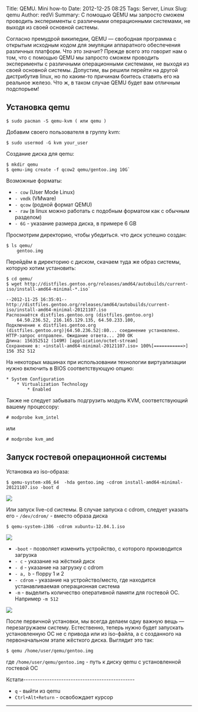 Title: QEMU. Mini how-to
Date: 2012-12-25 08:25
Tags: Server, Linux
Slug: qemu
Author: redVi
Summary: С помощью QEMU мы запросто сможем проводить эксперименты с различными операционными системами, не выходя из своей основной системы.

Согласно премудрой википедии, QEMU — свободная программа с открытым исходным кодом для эмуляции аппаратного обеспечения различных платформ. Что это значит? Прежде всего это говорит нам о том, что с помощью QEMU мы запросто сможем проводить эксперименты с различными операционными системами, не выходя из своей основной системы. Допустим, вы решили перейти на другой дистрибутив linux, но по каким-то причинам боитесь ставить его на реальное железо. Что ж, в таком случае QEMU будет вам отличным подспорьем!

## Установка qemu

```console
$ sudo pacman -S qemu-kvm ( или qemu )
```

Добавим своего пользователя в группу kvm:

```console
$ sudo usermod -G kvm your_user
```

Создание диска для qemu:

```console
$ mkdir qemu
$ qemu-img create -f qcow2 qemu/gentoo.img 10G`
```

Возможные форматы:

- `- cow` (User Mode Linux)
- `- vmdk` (VMware)
- `- qcow` (родной формат QEMU)
- `- raw` (в linux можно работать с подобным форматом как с обычным разделом)
- `- 6G` - указание размера диска, в примере 6 GB

Просмотрим директорию, чтобы убедиться. что диск успешно создан:

```console
$ ls qemu/
    gentoo.img
```

Перейдём в директорию с диском, скачаем туда же образ системы, которую хотим установить:

```console
$ cd qemu/
$ wget http://distfiles.gentoo.org/releases/amd64/autobuilds/current-iso/install-amd64-minimal-*.iso`

--2012-11-25 16:35:01--
http://distfiles.gentoo.org/releases/amd64/autobuilds/current-iso/install-amd64-minimal-20121107.iso
Распознаётся distfiles.gentoo.org (distfiles.gentoo.org)
    64.50.236.52, 216.165.129.135, 64.50.233.100,
Подключение к distfiles.gentoo.org (distfiles.gentoo.org)|64.50.236.52|:80... соединение установлено.
HTTP-запрос отправлен. Ожидание ответа... 200 OK
Длина: 156352512 (149M) [application/octet-stream]
Сохранение в: «install-amd64-minimal-20121107.iso» 100%[===========>] 156 352 512
```

На некоторых машинах при использовании технологии виртуализации нужно включить в BIOS соответствующую опцию:

```
* System Configuration
    * Virtualization Technology
        * Enabled
```

Также не следует забывать подгрузить модуль KVM, соответствующий вашему процессору:

```console
# modprobe kvm_intel
```

или

```console
# modprobe kvm_amd
```

## Запуск гостевой операционной системы

Установка из iso-образа:

```console
$ qemu-system-x86_64  -hda gentoo.img -cdrom install-amd64-minimal-20121107.iso -boot d
```

<a href="http://farm8.staticflickr.com/7414/9256136510_2d06770d56_o.jpg" data-lighter><img src="http://farm8.staticflickr.com/7414/9256136510_2d06770d56_o.jpg"/></a>


Или запуск live-cd системы. В случае запуска с cdrom, следует указать его - `/dev/cdrom/` - вместо образа диска

```console
$ qemu-system-i386 -cdrom xubuntu-12.04.1.iso
```

<a href="http://3.bp.blogspot.com/-n_0l_noGIW0/ULIVL53535I/AAAAAAAACxM/gPI_0wvc7-Y/s1600/qemu_livecd.jpg" data-lighter><img src="http://3.bp.blogspot.com/-n_0l_noGIW0/ULIVL53535I/AAAAAAAACxM/gPI_0wvc7-Y/s1600/qemu_livecd.jpg"/></a>


- `-boot` - позволяет изменить устройство, с которого производится загрузка
- `- c` - указание на жёсткий диск
- `- d` - указание на загрузку с cdrom
- `- a, b` - floppy 1 и 2
- `- cdrom` - указание на устройство/место, где находится устанавливаемая операционная система
- `-m` - выделить количество оперативной памяти для гостевой ОС. Например `-m 512`

<a href="http://farm4.staticflickr.com/3671/9256136530_87dd068abf_o.jpg" data-lighter><img src="http://farm4.staticflickr.com/3671/9256136530_87dd068abf_o.jpg"/></a>

После первичной установки, мы всегда делаем одну важную вещь &mdash; перезагружаем систему. Естественно, теперь нужно будет запускать установленную ОС не с привода или из iso-файла, а с созданного на первоначальном этапе жёсткого диска.
Выглядит это так:

```console
$ qemu /home/user/qemu/gentoo.img
```

где `/home/user/qemu/gentoo.img` - путь к диску qemu с установленной гостевой ОС

Кстати-----------------------------------------------

- `q` - выйти из qemu
- `Ctrl+Alt+Return` - освобождает курсор
-----------------------------------------------------
